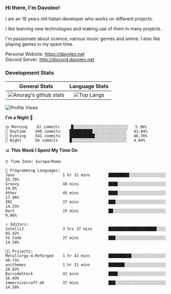 ### Hi there, I'm Davoleo!

I am an 18 years old Italian developer who works on different projects.

I like learning new technologies and making use of them in many projects.

I'm passionate about science, various music genres and anime.
I also like playing games in my spare time.

Personal Website: https://davoleo.net <br>
Discord Server: http://discord.davoleo.net

### Development Stats

General Stats             |  Language Stats
:-------------------------:|:-------------------------:
![Anurag's github stats](https://github-readme-stats.vercel.app/api?username=Davoleo&count_private=true&show_icons=true&theme=tokyonight)  |  ![Top Langs](https://github-readme-stats.vercel.app/api/top-langs/?username=Davoleo&theme=tokyonight&layout=compact)



<!--START_SECTION:waka-->
![Profile Views](http://img.shields.io/badge/Profile%20Views-11-blue)

**I'm a Night 🦉** 

```text
🌞 Morning    62 commits     █░░░░░░░░░░░░░░░░░░░░░░░░   5.36% 
🌆 Daytime    498 commits    ██████████░░░░░░░░░░░░░░░   43.04% 
🌃 Evening    541 commits    ███████████░░░░░░░░░░░░░░   46.76% 
🌙 Night      56 commits     █░░░░░░░░░░░░░░░░░░░░░░░░   4.84%

```


📊 **This Week I Spent My Time On** 

```text
⌚︎ Time Zone: Europe/Rome

💬 Programming Languages: 
Java                     1 hr 31 mins        █████████░░░░░░░░░░░░░░░░   35.76% 
Groovy                   48 mins             ████░░░░░░░░░░░░░░░░░░░░░   19.0% 
Other                    45 mins             ████░░░░░░░░░░░░░░░░░░░░░   17.96% 
INI                      37 mins             ███░░░░░░░░░░░░░░░░░░░░░░   14.55% 
Dart                     25 mins             ██░░░░░░░░░░░░░░░░░░░░░░░   9.86%

🔥 Editors: 
IntelliJ                 3 hrs 37 mins       █████████████████████░░░░   85.42% 
VS Code                  37 mins             ███░░░░░░░░░░░░░░░░░░░░░░   14.58%

🐱‍💻 Projects: 
Metallurgy-4-Reforged    1 hr 43 mins        ██████████░░░░░░░░░░░░░░░   40.71% 
anithemes                1 hr 11 mins        ███████░░░░░░░░░░░░░░░░░░   28.02% 
BarcodeStock             42 mins             ████░░░░░░░░░░░░░░░░░░░░░   16.69% 
immersivecraft-mk        37 mins             ███░░░░░░░░░░░░░░░░░░░░░░   14.58%

```


<!--END_SECTION:waka-->

<!--
**Davoleo/Davoleo** is a ✨ _special_ ✨ repository because its `README.md` (this file) appears on your GitHub profile.

https://gist.github.com/Davoleo/43516c64c8169e24dc2571c34713863b

Here are some ideas to get you started:

- 🔭 I’m currently working on ...
- 🌱 I’m currently learning ...
- 👯 I’m looking to collaborate on ...
- 🤔 I’m looking for help with ...
- 💬 Ask me about ...
- 📫 How to reach me: ...
- 😄 Pronouns: ...
- ⚡ Fun fact: ...
-->
